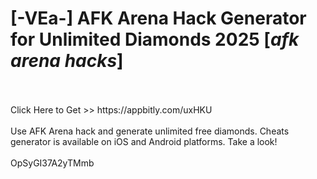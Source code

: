 # [-VEa-] AFK Arena Hack Generator for Unlimited Diamonds 2025 [*afk arena hacks*]
<br>
<br>Click Here to Get >> https://appbitly.com/uxHKU

<br>
<br>Use AFK Arena hack and generate unlimited free diamonds. Cheats generator is available on iOS and Android platforms. Take a look!
<br>
<br>OpSyGI37A2yTMmb

